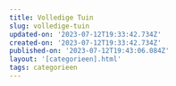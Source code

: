```yaml
---
title: Volledige Tuin
slug: volledige-tuin
updated-on: '2023-07-12T19:33:42.734Z'
created-on: '2023-07-12T19:33:42.734Z'
published-on: '2023-07-12T19:43:06.084Z'
layout: '[categorieen].html'
tags: categorieen
---
```



